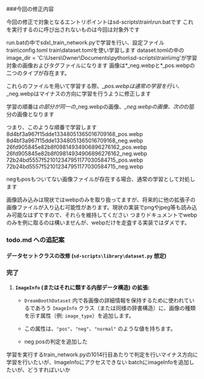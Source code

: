 ###今回の修正内容

今回の修正で対象となるエントリポイントはsd-scripts\train\run.batです
これを実行するのに呼び出されないものは今回は対象外です

run.batの中でsdxl_train_network.pyで学習を行い、設定ファイルtrain\config.toml train\dataset.tomlを使い学習します
dataset.tomlの中のimage_dir = 'C:\Users\Owner\Documents\python\sd-scripts\train\img'が学習対象の画像およびタグファイルになります
画像は*_neg.webpと*_pos.webpの二つのタイプが存在ます。

これらのファイルを用いて学習する際、*_pos.webpは通常の学習を行い、*_neg.webpはマイナスの方向に学習を行うように修正します

学習の順番は*の部分が同一の*_neg.webpの画像、*_neg.webpの画像、次の*の部分の画像となります

つまり、このような順番で学習します
8d4bf3a967f15dde13348051365016709168_pos.webp
8d4bf3a967f15dde13348051365016709168_neg.webp
26fd905845e82b8f09814934906896276162_pos.webp
26fd905845e82b8f09814934906896276162_neg.webp
72b24bd5557f521012347951177030584715_pos.webp
72b24bd5557f521012347951177030584715_neg.webp

negもposもついてない画像ファイルが存在する場合、通常の学習として対処します

画像読み込みは現状ではwebpのみを取り扱ってますが、将来的に他の拡張子の画像ファイルが入り込む可能性があります。現状の実装でpngやjpeg等も読み込み可能なはずですので、それらを維持してください
つまりドキュメントでwebpのみを例に取るのは構いませんが、webpだけを走査する実装ではダメです。




### todo.md への追記案

#### データセットクラスの改修 (`sd-scripts\library\dataset.py` 想定)

### 完了

1.  **`ImageInfo` (またはそれに類する内部データ構造) の拡張:**
    *   `DreamBoothDataset` 内で各画像の詳細情報を保持するために使われているであろう `ImageInfo` クラス（または同様の辞書構造）に、画像の種類を示す属性（例: `image_type`）を追加します。
    *   この属性は、`"pos"`、`"neg"`、`"normal"` のような値を持ちます。

    * neg posの判定を追加した


学習を実行するtrain_network.pyの1014行目あたりで判定を行いマイナス方向に学習を行いたいが、ImageInfoにアクセスできない
batchにimageInfoを追加したいが、どうすればいいか
